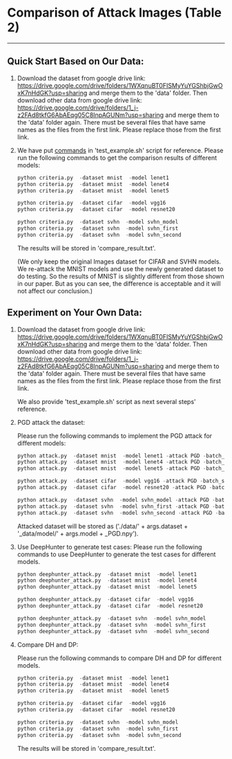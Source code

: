 ﻿# Comparison of Attack Images (Table 2)

---
## Quick Start Based on Our Data:

1. Download the dataset from google drive link: https://drive.google.com/drive/folders/1WXqnuBT0FISMyYuYGShbjGwOxK7nHdGK?usp=sharing and merge them to the 'data' folder. Then download other data from google drive link: https://drive.google.com/drive/folders/1_j-z2FAd8tkfG6AbAEqg05C8InpAGUNm?usp=sharing and merge them to the 'data' folder again. There must be several files that have same names as the files from the first link. Please replace those from the first link. 

2. We have put [commands](https://github.com/DNNTesting/CovTesting/blob/d462c59c1cbc00c2add20ee0eaf7a9966859788b/Table%202/test_example.sh#L32-L41) in 'test_example.sh' script for reference. Please run the following commands to get the comparison results of different models:

   ```python
   python criteria.py  -dataset mnist  -model lenet1
   python criteria.py  -dataset mnist  -model lenet4
   python criteria.py  -dataset mnist  -model lenet5
   
   python criteria.py  -dataset cifar  -model vgg16
   python criteria.py  -dataset cifar  -model resnet20
   
   python criteria.py  -dataset svhn  -model svhn_model
   python criteria.py  -dataset svhn  -model svhn_first
   python criteria.py  -dataset svhn  -model svhn_second
   ```
   
   The results will be stored in 'compare_result.txt'. 
   
   (We only keep the original Images dataset for CIFAR and SVHN models. We re-attack the MNIST models and use the newly generated dataset to do testing. So the results of MNIST is slightly different from those shown in our paper. But as you can see, the difference is acceptable and it will not affect our conclusion.)



## Experiment on Your Own Data:

1. Download the dataset from google drive link: https://drive.google.com/drive/folders/1WXqnuBT0FISMyYuYGShbjGwOxK7nHdGK?usp=sharing and merge them to the 'data' folder. Then download other data from google drive link: https://drive.google.com/drive/folders/1_j-z2FAd8tkfG6AbAEqg05C8InpAGUNm?usp=sharing and merge them to the 'data' folder again. There must be several files that have same names as the files from the first link. Please replace those from the first link. 

   We also provide 'test_example.sh' script as next several steps' reference.

2. PGD attack the dataset: 

   Please run the following commands to implement the PGD attack for different models:

   ```python
   python attack.py  -dataset mnist  -model lenet1 -attack PGD -batch_size 128
   python attack.py  -dataset mnist  -model lenet4 -attack PGD -batch_size 128
   python attack.py  -dataset mnist  -model lenet5 -attack PGD -batch_size 128
   
   python attack.py  -dataset cifar  -model vgg16 -attack PGD -batch_size 128
   python attack.py  -dataset cifar  -model resnet20 -attack PGD -batch_size 128
   
   python attack.py  -dataset svhn  -model svhn_model -attack PGD -batch_size 128
   python attack.py  -dataset svhn  -model svhn_first -attack PGD -batch_size 128
   python attack.py  -dataset svhn  -model svhn_second -attack PGD -batch_size 128
   ```

   Attacked dataset will be stored as ('./data/' + args.dataset + '_data/model/' + args.model  + _PGD.npy').

3. Use DeepHunter to generate test cases:
   Please run the following commands to use DeepHunter to generate the test cases for different models. 

   ```python
   python deephunter_attack.py  -dataset mnist  -model lenet1
   python deephunter_attack.py  -dataset mnist  -model lenet4
   python deephunter_attack.py  -dataset mnist  -model lenet5
   
   python deephunter_attack.py  -dataset cifar  -model vgg16
   python deephunter_attack.py  -dataset cifar  -model resnet20
   
   python deephunter_attack.py  -dataset svhn  -model svhn_model
   python deephunter_attack.py  -dataset svhn  -model svhn_first
   python deephunter_attack.py  -dataset svhn  -model svhn_second
   ```

4. Compare DH and DP:

   Please run the following commands to compare DH and DP for different models. 

   ```python
   python criteria.py  -dataset mnist  -model lenet1
   python criteria.py  -dataset mnist  -model lenet4
   python criteria.py  -dataset mnist  -model lenet5
   
   python criteria.py  -dataset cifar  -model vgg16
   python criteria.py  -dataset cifar  -model resnet20
   
   python criteria.py  -dataset svhn  -model svhn_model
   python criteria.py  -dataset svhn  -model svhn_first
   python criteria.py  -dataset svhn  -model svhn_second
   ```

   The results will be stored in 'compare_result.txt'. 

   

   

   